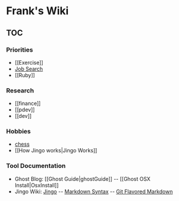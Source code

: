 # Frank's Wiki
## TOC

### Priorities
- [[Exercise]]
- [Job Search]
- [[Ruby]]



[Job Search]:https://docs.google.com/spreadsheet/ccc?key=0AhKa7-ItFfLYdGdfcVZRWUxTY053d0d2WEdvaFFKYnc#gid=0

### Research
- [[finance]]
- [[pdev]]
- [[dev]]

### Hobbies
- [chess]
- [[How Jingo works|Jingo Works]]

[chess]:http://www.google.com


### Tool Documentation
- Ghost Blog: [[Ghost Guide|ghostGuide]] -- [[Ghost OSX Install|OsxInstall]]
- Jingo Wiki: [Jingo] -- [Markdown Syntax][Fireball] -- [Git Flavored Markdown][GitFlavor]







[ghostGuide]:http://docs.ghost.org/
[OsxInstall]:http://www.howtoinstallghost.com/mac-os-x-launchd-to-keep-ghost-alive/
[Jingo]:https://github.com/claudioc/jingo
[Fireball]:http://daringfireball.net/projects/markdown/syntax#link
[GitFlavor]:https://help.github.com/articles/github-flavored-markdown